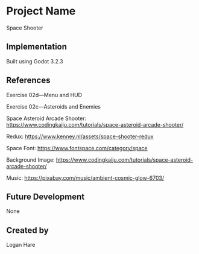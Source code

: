 # Project Name
Space Shooter

## Implementation
Built using Godot 3.2.3

## References
Exercise 02d—Menu and HUD

Exercise 02c—Asteroids and Enemies

Space Asteroid Arcade Shooter: https://www.codingkaiju.com/tutorials/space-asteroid-arcade-shooter/

Redux: https://www.kenney.nl/assets/space-shooter-redux

Space Font: https://www.fontspace.com/category/space

Background Image: https://www.codingkaiju.com/tutorials/space-asteroid-arcade-shooter/

Music: https://pixabay.com/music/ambient-cosmic-glow-6703/

## Future Development
None

## Created by
Logan Hare

